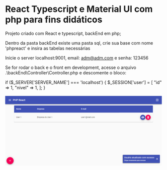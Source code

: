 # React Typescript e Material UI com php para fins didáticos

Projeto criado com React e typescript, backEnd em php;

Dentro da pasta backEnd existe uma pasta sql, crie sua base com nome 'phpreact' e insira as tabelas necessárias

Inicie o server localhost:9001, email: adm@adm.com e  senha: 123456

Se for rodar o back e o front em development, acesse o arquivo .\backEnd\Controller\Controller.php e descomente o bloco:

 if ($_SERVER['SERVER_NAME'] === 'localhost') {
    $_SESSION['user'] = [
        "id" => 1,
        "nivel" => 1,
    ];
}

<img src="print.png" alt="Exemplo" width="auto"/>